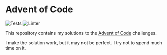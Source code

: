 # Advent of Code

![Tests](https://github.com/ivanlemeshev/adventofcode/actions/workflows/test.yml/badge.svg)
![Linter](https://github.com/ivanlemeshev/adventofcode/actions/workflows/lint.yml/badge.svg)

This repository contains my solutions to the
[Advent of Code](https://adventofcode.com/) challenges.

I make the solution work, but it may not be perfect. I try not to spend much time on it.
